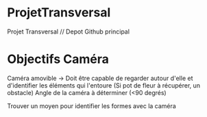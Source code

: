 # ProjetTransversal
Projet Transversal // Depot Github principal

# Objectifs Caméra

Caméra amovible -> Doit être capable de regarder autour d'elle et d'identifier les éléments qui l'entoure 
(Si pot de fleur à récupérer, un obstacle)
Angle de la caméra à déterminer (<90 degrés)

Trouver un moyen pour identifier les formes avec la caméra

